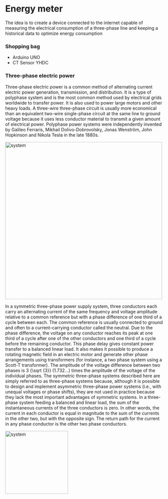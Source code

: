 # Energy meter 

The idea is to create a device connected to the internet capable of measuring the electrical consumption of a three-phase line and keeping a historical data to optimize energy consumption


### Shopping bag
* Arduino UNO
* CT Sensor YHDC 


### Three-phase electric power
Three-phase electric power is a common method of alternating current electric power generation, transmission, and distribution. It is a type of polyphase system and is the most common method used by electrical grids worldwide to transfer power. It is also used to power large motors and other heavy loads.  A three-wire three-phase circuit is usually more economical than an equivalent two-wire single-phase circuit at the same line to ground voltage because it uses less conductor material to transmit a given amount of electrical power. Polyphase power systems were independently invented by Galileo Ferraris, Mikhail Dolivo-Dobrovolsky, Jonas Wenström, John Hopkinson and Nikola Tesla in the late 1880s.

<img src="http://myelectrical.com/Portals/0/DNNArticle/Files/718/WLWimages/Windows-Live-Writer-Three-Phase-Power-Simplified_CC06-ThreePhasePower_2.png" alt="system" width="500"/>

In a symmetric three-phase power supply system, three conductors each carry an alternating current of the same frequency and voltage amplitude relative to a common reference but with a phase difference of one third of a cycle between each. The common reference is usually connected to ground and often to a current-carrying conductor called the neutral. Due to the phase difference, the voltage on any conductor reaches its peak at one third of a cycle after one of the other conductors and one third of a cycle before the remaining conductor. This phase delay gives constant power transfer to a balanced linear load. It also makes it possible to produce a rotating magnetic field in an electric motor and generate other phase arrangements using transformers (for instance, a two phase system using a Scott-T transformer). The amplitude of the voltage difference between two phases is  3 {\sqrt {3}} (1.732...) times the amplitude of the voltage of the individual phases.  The symmetric three-phase systems described here are simply referred to as three-phase systems because, although it is possible to design and implement asymmetric three-phase power systems (i.e., with unequal voltages or phase shifts), they are not used in practice because they lack the most important advantages of symmetric systems.  In a three-phase system feeding a balanced and linear load, the sum of the instantaneous currents of the three conductors is zero. In other words, the current in each conductor is equal in magnitude to the sum of the currents in the other two, but with the opposite sign. The return path for the current in any phase conductor is the other two phase conductors. 

<img src="https://upload.wikimedia.org/wikipedia/commons/thumb/c/cc/3_phase_AC_waveform.svg/220px-3_phase_AC_waveform.svg.png" alt="system" width="200"/>



